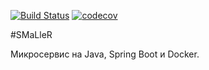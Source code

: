 [![Build Status](https://travis-ci.org/BuTeK/smlr-java.svg?branch=develop)](https://travis-ci.org/BuTeK/smlr-java)
[![codecov](https://codecov.io/gh/BuTeK/smlr-java/branch/develop/graph/badge.svg)](https://codecov.io/gh/BuTeK/smlr-java)

#SMaLleR

Микросервис на Java, Spring Boot и Docker.
